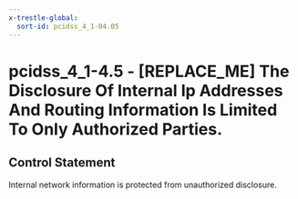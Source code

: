 ```yaml
---
x-trestle-global:
  sort-id: pcidss_4_1-04.05
---
```


# pcidss_4_1-4.5 - \[REPLACE_ME\] The Disclosure Of Internal Ip Addresses And Routing Information Is Limited To Only Authorized Parties.

## Control Statement

Internal network information is protected from unauthorized disclosure.
